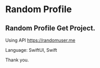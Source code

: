 # Random Profile
## Random Profile Get Project.

Using API
https://randomuser.me

Language: SwiftUI, Swift

Thank you.
